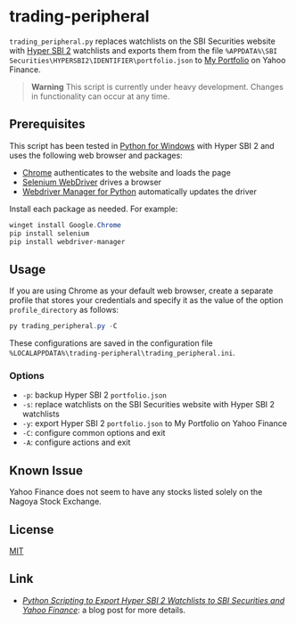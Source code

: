 # trading-peripheral #

<!-- Python script that exports Hyper SBI 2 watchlists to SBI
Securities and Yahoo Finance -->

<!-- hypersbi2 python chrome selenium webdrivermanager -->

`trading_peripheral.py` replaces watchlists on the SBI Securities
website with [Hyper SBI
2](https://go.sbisec.co.jp/lp/lp_hyper_sbi2_211112.html) watchlists
and exports them from the file `%APPDATA%\SBI
Securities\HYPERSBI2\IDENTIFIER\portfolio.json` to [My
Portfolio](https://finance.yahoo.com/portfolios) on Yahoo Finance.

> **Warning** This script is currently under heavy development.
> Changes in functionality can occur at any time.

## Prerequisites ##

This script has been tested in [Python for
Windows](https://www.python.org/downloads/windows/) with Hyper SBI 2
and uses the following web browser and packages:

  * [Chrome](https://www.google.com/chrome/) authenticates to the
    website and loads the page
  * [Selenium
    WebDriver](https://www.selenium.dev/documentation/webdriver/)
    drives a browser
  * [Webdriver Manager for
    Python](https://github.com/SergeyPirogov/webdriver_manager)
    automatically updates the driver

Install each package as needed.  For example:

``` powershell
winget install Google.Chrome
pip install selenium
pip install webdriver-manager
```

## Usage ##

If you are using Chrome as your default web browser, create a separate
profile that stores your credentials and specify it as the value of
the option `profile_directory` as follows:

``` powershell
py trading_peripheral.py -C
```

These configurations are saved in the configuration file
`%LOCALAPPDATA%\trading-peripheral\trading_peripheral.ini`.

### Options ###

  * `-p`: backup Hyper SBI 2 `portfolio.json`
  * `-s`: replace watchlists on the SBI Securities website with Hyper
    SBI 2 watchlists
  * `-y`: export Hyper SBI 2 `portfolio.json` to My Portfolio on Yahoo
    Finance
  * `-C`: configure common options and exit
  * `-A`: configure actions and exit

## Known Issue ##

Yahoo Finance does not seem to have any stocks listed solely on the
Nagoya Stock Exchange.

## License ##

[MIT](LICENSE.md)

## Link ##

  * [*Python Scripting to Export Hyper SBI 2 Watchlists to SBI
    Securities and Yahoo
    Finance*](https://carmine560.blogspot.com/2023/02/python-scripting-to-export-hyper-sbi-2.html):
    a blog post for more details.

